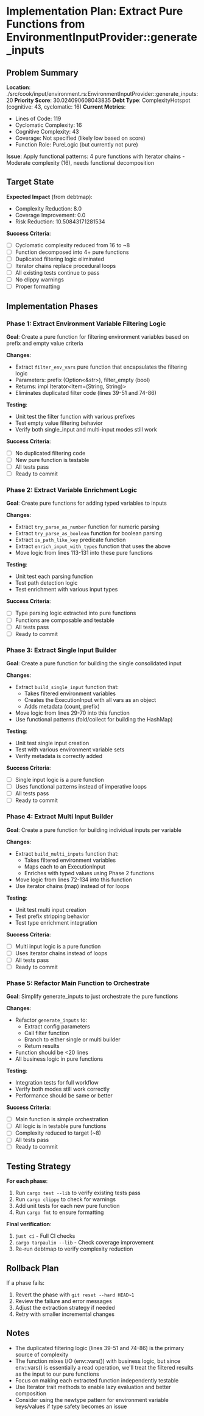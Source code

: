 # Implementation Plan: Extract Pure Functions from EnvironmentInputProvider::generate_inputs

## Problem Summary

**Location**: ./src/cook/input/environment.rs:EnvironmentInputProvider::generate_inputs:20
**Priority Score**: 30.024090608043835
**Debt Type**: ComplexityHotspot (cognitive: 43, cyclomatic: 16)
**Current Metrics**:
- Lines of Code: 119
- Cyclomatic Complexity: 16
- Cognitive Complexity: 43
- Coverage: Not specified (likely low based on score)
- Function Role: PureLogic (but currently not pure)

**Issue**: Apply functional patterns: 4 pure functions with Iterator chains - Moderate complexity (16), needs functional decomposition

## Target State

**Expected Impact** (from debtmap):
- Complexity Reduction: 8.0
- Coverage Improvement: 0.0
- Risk Reduction: 10.50843171281534

**Success Criteria**:
- [ ] Cyclomatic complexity reduced from 16 to ~8
- [ ] Function decomposed into 4+ pure functions
- [ ] Duplicated filtering logic eliminated
- [ ] Iterator chains replace procedural loops
- [ ] All existing tests continue to pass
- [ ] No clippy warnings
- [ ] Proper formatting

## Implementation Phases

### Phase 1: Extract Environment Variable Filtering Logic

**Goal**: Create a pure function for filtering environment variables based on prefix and empty value criteria

**Changes**:
- Extract `filter_env_vars` pure function that encapsulates the filtering logic
- Parameters: prefix (Option<&str>), filter_empty (bool)
- Returns: impl Iterator<Item=(String, String)>
- Eliminates duplicated filter code (lines 39-51 and 74-86)

**Testing**:
- Unit test the filter function with various prefixes
- Test empty value filtering behavior
- Verify both single_input and multi-input modes still work

**Success Criteria**:
- [ ] No duplicated filtering code
- [ ] New pure function is testable
- [ ] All tests pass
- [ ] Ready to commit

### Phase 2: Extract Variable Enrichment Logic

**Goal**: Create pure functions for adding typed variables to inputs

**Changes**:
- Extract `try_parse_as_number` function for numeric parsing
- Extract `try_parse_as_boolean` function for boolean parsing
- Extract `is_path_like_key` predicate function
- Extract `enrich_input_with_types` function that uses the above
- Move logic from lines 113-131 into these pure functions

**Testing**:
- Unit test each parsing function
- Test path detection logic
- Test enrichment with various input types

**Success Criteria**:
- [ ] Type parsing logic extracted into pure functions
- [ ] Functions are composable and testable
- [ ] All tests pass
- [ ] Ready to commit

### Phase 3: Extract Single Input Builder

**Goal**: Create a pure function for building the single consolidated input

**Changes**:
- Extract `build_single_input` function that:
  - Takes filtered environment variables
  - Creates the ExecutionInput with all vars as an object
  - Adds metadata (count, prefix)
- Move logic from lines 29-70 into this function
- Use functional patterns (fold/collect for building the HashMap)

**Testing**:
- Unit test single input creation
- Test with various environment variable sets
- Verify metadata is correctly added

**Success Criteria**:
- [ ] Single input logic is a pure function
- [ ] Uses functional patterns instead of imperative loops
- [ ] All tests pass
- [ ] Ready to commit

### Phase 4: Extract Multi Input Builder

**Goal**: Create a pure function for building individual inputs per variable

**Changes**:
- Extract `build_multi_inputs` function that:
  - Takes filtered environment variables
  - Maps each to an ExecutionInput
  - Enriches with typed values using Phase 2 functions
- Move logic from lines 72-134 into this function
- Use iterator chains (map) instead of for loops

**Testing**:
- Unit test multi input creation
- Test prefix stripping behavior
- Test type enrichment integration

**Success Criteria**:
- [ ] Multi input logic is a pure function
- [ ] Uses iterator chains instead of loops
- [ ] All tests pass
- [ ] Ready to commit

### Phase 5: Refactor Main Function to Orchestrate

**Goal**: Simplify generate_inputs to just orchestrate the pure functions

**Changes**:
- Refactor `generate_inputs` to:
  - Extract config parameters
  - Call filter function
  - Branch to either single or multi builder
  - Return results
- Function should be <20 lines
- All business logic in pure functions

**Testing**:
- Integration tests for full workflow
- Verify both modes still work correctly
- Performance should be same or better

**Success Criteria**:
- [ ] Main function is simple orchestration
- [ ] All logic is in testable pure functions
- [ ] Complexity reduced to target (~8)
- [ ] All tests pass
- [ ] Ready to commit

## Testing Strategy

**For each phase**:
1. Run `cargo test --lib` to verify existing tests pass
2. Run `cargo clippy` to check for warnings
3. Add unit tests for each new pure function
4. Run `cargo fmt` to ensure formatting

**Final verification**:
1. `just ci` - Full CI checks
2. `cargo tarpaulin --lib` - Check coverage improvement
3. Re-run debtmap to verify complexity reduction

## Rollback Plan

If a phase fails:
1. Revert the phase with `git reset --hard HEAD~1`
2. Review the failure and error messages
3. Adjust the extraction strategy if needed
4. Retry with smaller incremental changes

## Notes

- The duplicated filtering logic (lines 39-51 and 74-86) is the primary source of complexity
- The function mixes I/O (env::vars()) with business logic, but since env::vars() is essentially a read operation, we'll treat the filtered results as the input to our pure functions
- Focus on making each extracted function independently testable
- Use Iterator trait methods to enable lazy evaluation and better composition
- Consider using the newtype pattern for environment variable keys/values if type safety becomes an issue